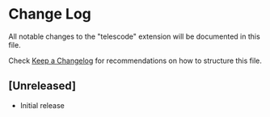 # Change Log

All notable changes to the "telescode" extension will be documented in this file.

Check [Keep a Changelog](http://keepachangelog.com/) for recommendations on how to structure this file.

## [Unreleased]

- Initial release